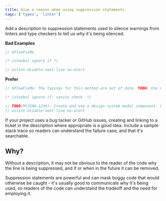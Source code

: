 ```yaml
---
title: Give a reason when using suppression statements
tags: ['types', 'linter']
---
```


Add a description to suppression statements used to silence warnings from linters
and type checkers to tell us _why_ it's being silenced.

**Bad Examples**

```js
// $FlowFixMe
```

```js
/* istanbul ignore if */
```

```js
// eslint-disable-next-line no-alert
```

**Prefer**

```js
// $FlowFixMe: The typings for this method are out of date. TODO: Use new version when released (MYJIRA-1234)
```

```js
/* istanbul ignore if: sanity check  */
```

```js
// TODO(MYJIRA-1234): Create and use a design system modal component. For now, we're using alert :(
// eslint-disable-next-line no-alert
```

If your project uses a bug tacker or GitHub issues, creating and linking to a
ticket in the description where appropriate is a good idea. Include a sample
stack trace so readers can understand the failure case, and that it's searchable.

## Why?

Without a description, it may not be obvious to the reader of the code why the
line is being suppressed, and if or when in the future it can be removed.

Suppression statements are powerful and can mask buggy code that would otherwise
be caught - it's usually good to communicate why it's being used, so readers of
the code can understand the tradeoff and the need for employing it.
